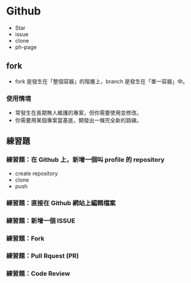 # Github

* Star
* issue
* clone
* ph-page

## fork

* fork 是發生在「整個容器」的階層上，branch 是發生在「單一容器」中。

### 使用情境

* 常發生在長期無人維護的專案，但你需要使用並修改。
* 你需要用某個專案當基底，開發出一條完全新的路線。

## 練習題

### 練習題：在 Github 上，新增一個叫 profile 的 repository

* create repository
* clone
* push

### 練習題：直接在 Github 網站上編輯檔案

### 練習題：新增一個 ISSUE

### 練習題：Fork

### 練習題：Pull Rquest (PR)

### 練習題：Code Review
